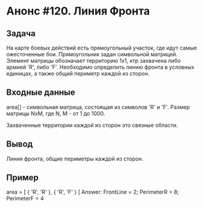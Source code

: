# Анонс #120. Линия Фронта

## Задача

На карте боевых действий есть прямоугольный участок, где идут самые ожесточенные бои. Прямоугольник задан символьной матрицей. Элемент матрицы обозначает территорию 1х1, ктр захвачена либо армией 'R', либо 'F'. Необходимо определить линию фронта в условных единицах, а также общий периметр каждой из сторон.

## Входные данные

area[] - символьная матрица, состоящая из символов 'R' и 'F'. Размер матрицы NxM, где N, M - от 1 до 1000.

Захваченные территории каждой из сторон это связные области.

## Вывод

Линия фронта, общие периметры каждой из сторон.

## Пример

area = [ { 'R', 'R' }, { 'R', 'F' } ]
Answer: FrontLine = 2; PerimeterR = 8; PerimeterF = 4